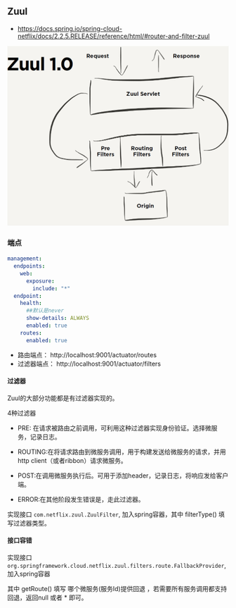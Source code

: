 

## Zuul
- https://docs.spring.io/spring-cloud-netflix/docs/2.2.5.RELEASE/reference/html/#router-and-filter-zuul

![](.zuul_images/b8a14b6c.png)

### 端点
```yaml
management:
  endpoints:
    web:
      exposure:
        include: "*"
  endpoint:
    health:
      ##默认是never
      show-details: ALWAYS
      enabled: true
    routes:
      enabled: true
```

* 路由端点： http://localhost:9001/actuator/routes
* 过滤器端点： http://localhost:9001/actuator/filters


#### 过滤器

Zuul的大部分功能都是有过滤器实现的。



4种过滤器

* PRE: 在请求被路由之前调用，可利用这种过滤器实现身份验证。选择微服务，记录日志。

* ROUTING:在将请求路由到微服务调用，用于构建发送给微服务的请求，并用http client（或者ribbon）请求微服务。

* POST:在调用微服务执行后。可用于添加header，记录日志，将响应发给客户端。

* ERROR:在其他阶段发生错误是，走此过滤器。


实现接口 `com.netflix.zuul.ZuulFilter`, 加入spring容器，其中 filterType() 填写过滤器类型。


#### 接口容错

实现接口 `org.springframework.cloud.netflix.zuul.filters.route.FallbackProvider`, 加入spring容器

其中 getRoute() 填写 哪个微服务(服务Id)提供回退 ，若需要所有服务调用都支持回退，返回null 或者 * 即可。

